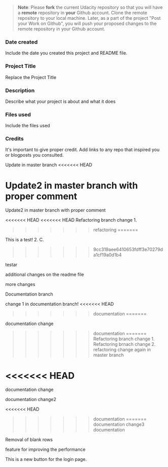 >**Note**: Please **fork** the current Udacity repository so that you will have a **remote** repository in **your** Github account. Clone the remote repository to your local machine. Later, as a part of the project "Post your Work on Github", you will push your proposed changes to the remote repository in your Github account.

### Date created
Include the date you created this project and README file.

### Project Title
Replace the Project Title

### Description
Describe what your project is about and what it does

### Files used
Include the files used

### Credits
It's important to give proper credit. Add links to any repo that inspired you or blogposts you consulted.

Update in master branch
<<<<<<< HEAD

Update2 in master branch with proper comment
=======
Update2 in master branch with proper comment

<<<<<<< HEAD
<<<<<<< HEAD
Refactoring branch change 1.
>>>>>>> refactoring
=======
<!---
njonsson86/njonsson86 is a ✨ special ✨ repository because its `README.md` (this file) appears on your GitHub profile.
You can click the Preview link to take a look at your changes.
--->
This is a test! 2. C.
>>>>>>> 9cc319aee6410653fdff3e70279da1cf19a0d1b4


testar


additional changes on the readme file 


more changes


Documentation branch

change 1 in documentation branch!
<<<<<<< HEAD
>>>>>>> documentation
=======

documentation change
>>>>>>> documentation
=======
Refactoring branch change 1.
Refactoring brnach change 2.
>>>>>>> refactoring
change again in master branch

<<<<<<< HEAD
=======
documentation change

documentation change2

<<<<<<< HEAD
>>>>>>> documentation
=======
documentation change3
>>>>>>> documentation




Removal of blank rows

feature for improving the performance

This is a new button for the login page.